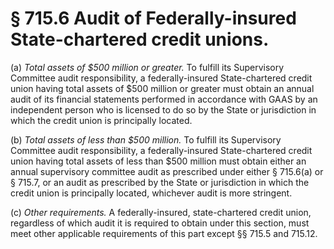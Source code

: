 # § 715.6   Audit of Federally-insured State-chartered credit unions.

(a) *Total assets of $500 million or greater.* To fulfill its Supervisory Committee audit responsibility, a federally-insured State-chartered credit union having total assets of $500 million or greater must obtain an annual audit of its financial statements performed in accordance with GAAS by an independent person who is licensed to do so by the State or jurisdiction in which the credit union is principally located.


(b) *Total assets of less than $500 million.* To fulfill its Supervisory Committee audit responsibility, a federally-insured State-chartered credit union having total assets of less than $500 million must obtain either an annual supervisory committee audit as prescribed under either § 715.6(a) or § 715.7, or an audit as prescribed by the State or jurisdiction in which the credit union is principally located, whichever audit is more stringent.


(c) *Other requirements.* A federally-insured, state-chartered credit union, regardless of which audit it is required to obtain under this section, must meet other applicable requirements of this part except §§ 715.5 and 715.12.




